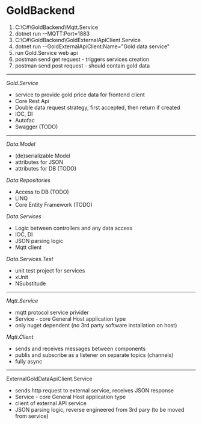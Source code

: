 # GoldBackend

1. C:\C#\GoldBackend\Mqtt.Service
2. dotnet run --MQTT:Port=1883
3. C:\C#\GoldBackend\GoldExternalApiClient.Service
4. dotnet run --GoldExternalApiClient:Name="Gold data service"
5. run Gold.Service web api
6. postman send get request - triggers services creation
7. postman send post request - should contain gold data

--------------------------------------------------------

*Gold.Service* 
- service to provide gold price data for frontend client
- Core Rest Api
- Double data request strategy, first accepted, then return if created
- IOC, DI
- Autofac
- Swagger (TODO)

--------------------------------------------------------

*Data.Model*
- (de)serializable Model
- attributes for JSON
- attributes for DB (TODO)

*Data.Repositories*
- Access to DB (TODO)
- LINQ
- Core Entity Framework (TODO)

*Data.Services*
- Logic between controllers and any data access
- IOC, DI
- JSON parsing logic
- Mqtt client

*Data.Services.Test*
- unit test project for services
- xUnit
- NSubstitude

--------------------------------------------------------

*Mqtt.Service*
- mqtt protocol service privider
- Service - core General Host application type
- only nuget dependent (no 3rd party software installation on host)

*Mqtt.Client* 
- sends and receives messages between components
- publis and subscribe as a listener on separate topics (channels) 
- fully async

--------------------------------------------------------

ExternalGoldDataApiClient.Service
- sends http request to external service, receives JSON response
- Service - core General Host application type
- client of external API service
- JSON parsing logic, reverse engineered from 3rd pary (to be moved from service)
